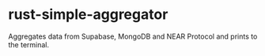 # rust-simple-aggregator
Aggregates data from Supabase, MongoDB and NEAR Protocol and prints to the terminal.
